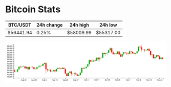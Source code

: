 # Bitcoin Stats

BTC/USDT|24h change|24h high|24h low|
|---|---|---|---|
|$56441.94|0.25%|$58009.99|$55317.00|

<img src="./chart.svg">
